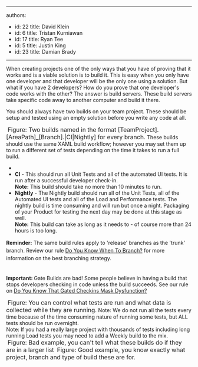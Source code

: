 

---
authors:
  - id: 22
    title: David Klein
  - id: 6
    title: Tristan Kurniawan
  - id: 17
    title: Ryan Tee
  - id: 5
    title: Justin King
  - id: 23
    title: Damian Brady
---




<span class='intro'> <p>​When creating projects one of the only ways that you have of proving that it works and is a viable solution is to build it. This is easy when you only have one developer and that developer will be the only one using a solution. But what if you have 2 developers? How do you prove that one developer's code works with the other? The answer is build servers. These build servers take specific code away to another computer and build it there.</p>
<p>You should always have two builds on your team project. These should be setup and tested using an empty solution before you write any code at all.</p> </span>

<img class="ms-rteCustom-ImageArea" src="/PublishingImages/Builds.jpg" alt="" />&#160;<font class="ms-rteCustom-FigureNormal" size="+0">Figure&#58; Two builds named in the format [TeamProject].[AreaPath]_[Branch].|CI|Nightly] for every branch.</font> These builds should use the same XAML build workflow; however you may set them up to run a different set of tests depending on the time it takes to run a full build. 
<br>
<ul><li></li><li>
      <strong>CI</strong> - This should run all Unit Tests and all of the automated UI tests. It is run after a successful developer check-in.<br><strong>Note&#58;</strong> This build should take no more than 10 minutes to run.<br></li><li>
      <strong>Nightly</strong> - The Nightly build should run all of the Unit Tests, all of the Automated UI tests and all of the Load and Performance tests. The nightly build is time consuming and will run but once a night. Packaging of your Product for testing the next day may be done at this stage as well.<br><strong>Note&#58;</strong> This build can take as long as it needs to - of course more than 24 hours is too long.</li></ul><div><span style="line-height&#58;21px;"><strong>Reminder&#58;</strong> <span style="line-height&#58;21px;">The same build rules apply to&#160;'</span><span style="line-height&#58;21px;">release</span><span style="line-height&#58;21px;">' branches as the 'trunk' branch</span><span style="line-height&#58;21px;">. Review&#160;</span>our rule <a href="/do-you-know-when-to-branch">Do You Know When To Branch?</a>&#160;for more information on the best branching strategy. &#160;</span></div><div><span style="line-height&#58;21px;"><br></span></div><p><strong>Important&#58; </strong>Gate Builds are bad! Some people believe in having a build that stops developers checking in code unless the build succeeds. See our rule on <a href="/do-you-know-that-gated-checkins-mask-dysfunction">Do You Know That Gated Checkins Mask Dysfunction?</a></p> 
<img class="ms-rteCustom-ImageArea" src="/PublishingImages/ControlTestAndData.jpg" alt="" /> 
<font class="ms-rteCustom-FigureNormal" size="+0">Figure&#58; You can control what tests are run and what data is collected while they are running.</font> Note&#58; We do not run all the tests every time because of the time consuming nature of running some tests, but ALL tests should be run overnight. 
<br>Note&#58; If you had a really large project with thousands of tests including long running Load tests you may need to add a Weekly build to the mix. 
<br>
<img class="ms-rteCustom-ImageArea" src="/PublishingImages/BuildStatus01.jpg" alt="" />&#160;<font class="ms-rteCustom-FigureBad" size="+0">Figure&#58; Bad example, you can't tell what these builds do if they are in a larger list </font>
<img class="ms-rteCustom-ImageArea" src="/PublishingImages/BuildStatus02.jpg" alt="" />
<font class="ms-rteCustom-FigureGood" size="+0">Figure&#58; Good example, you know exactly what project, branch and type of build these are for.&#160;</font>


